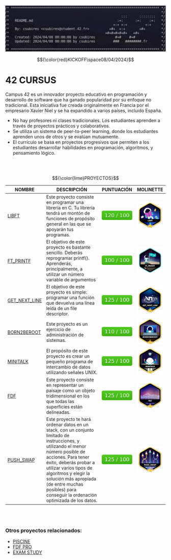 ![Rating](/assets/images/header.png)

$${\color{red}KICKOFF\space08/04/2024}$$

# 42 CURSUS

Campus 42 es un innovador proyecto educativo en programación y desarrollo de software que ha ganado popularidad por su enfoque no tradicional. Esta iniciativa fue creada originalmente en Francia por el empresario Xavier Niel y se ha expandido a varios países, incluido España.

- No hay profesores ni clases tradicionales. Los estudiantes aprenden a través de proyectos prácticos y colaborativos.
- Se utiliza un sistema de peer-to-peer learning, donde los estudiantes aprenden unos de otros y se evalúan mutuamente.
- El currículo se basa en proyectos progresivos que permiten a los estudiantes desarrollar habilidades en programación, algoritmos, y pensamiento lógico.

<br><br>

$${\color{lime}PROYECTOS}$$

| NOMBRE | DESCRIPCIÓN | PUNTUACIÓN | MOLINETTE |
| ------ | ----------- | ---------- | --------- |
| [LIBFT](libft/docs/README.md) | Este proyecto consiste en programar una librería en C. Tu librería tendrá un montón de funciones de propósito general en las que se apoyarán tus programas. | ![Rating](/assets/images/120%20_%20100.svg) | ![LIBFT](/assets/badges/libftm.png) |
| [FT_PRINTF](ft_printf/docs/README.md) | El objetivo de este proyecto es bastante sencillo. Deberás reprogramar printf(). Aprenderás, principalmente, a utilizar un número variable de argumentos | ![Rating](/assets/images/100%20_%20100.svg) | ![FT_PRINTF](/assets/badges/ft_printfe.png) |
| [GET_NEXT_LINE](get_next_line/docs/README.md) | El objetivo de este proyecto es simple: programar una función que devuelva una línea leída de un file descriptor. | ![Rating](/assets/images/125%20_%20100.svg) | ![GET_NEXT_LINE](/assets/badges/get_next_linem.png) |
| [BORN2BEROOT](born2beroot/docs/README.md) | Este proyecto es un ejercicio de administración de sistemas. | ![Rating](/assets/images/110%20_%20100.svg)  | ![BORN2BEROOT](/assets/badges/born2berootm.png) |
| [MINITALK](minitalk/docs/README.md) | El propósito de este proyecto es crear un pequeño programa de intercambio de datos utilizando señales UNIX. | ![Rating](/assets/images/125%20_%20100.svg) | ![MINITALK](/assets/badges/minitalkm.png) |
| [FDF](fdf/docs/README.md) | Este proyecto consiste en representar un paisaje como un objeto tridimensional en los que todas las superficies están delineadas. | ![Rating](/assets/images/125%20_%20100.svg) | ![FDF](/assets/badges/fdfm.png) |
| [PUSH_SWAP](push_swap/docs/README.md) | Este proyecto te hará ordenar datos en un stack, con un conjunto limitado de instrucciones, y utilizando el menor número posible de acciones. Para tener éxito, deberás probar a utilizar varios tipos de algoritmos y elegir la solución más apropiada (de entre muchas posibles) para conseguir la ordenación optimizada de los datos. | ![Rating](/assets/images/125%20_%20100.svg) | ![PUSH_SWAP](/assets/badges/push_swapm.png) |

<br><br>
### Otros proyectos relacionados:

- [PISCINE](https://github.com/csubires/42_piscine)
- [FDF PRO](https://github.com/csubires/42_fdf_pro)
- [EXAM STUDY](https://github.com/csubires/42_exam_study)
